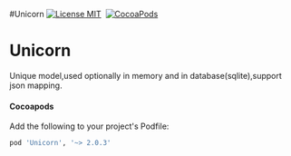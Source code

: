 #Unicorn
[![License MIT](https://img.shields.io/badge/license-MIT-green.svg?style=flat)](https://raw.githubusercontent.com/emsihyo/Unicorn/master/LICENSE)&nbsp;
[![CocoaPods](http://img.shields.io/cocoapods/v/Unicorn.svg?style=flat)](http://cocoapods.org/?q=Unicorn)&nbsp;
# Unicorn

Unique model,used optionally in memory and in database(sqlite),support json mapping.

#### Cocoapods

Add the following to your project's Podfile:
```ruby
pod 'Unicorn', '~> 2.0.3'
```
